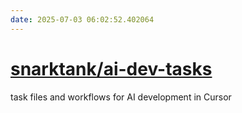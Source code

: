 ```yaml
---
date: 2025-07-03 06:02:52.402064
---
```


# [snarktank/ai-dev-tasks](https://github.com/snarktank/ai-dev-tasks)

task files and workflows for AI development in Cursor